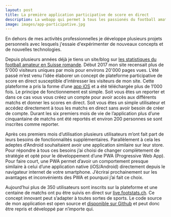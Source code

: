 ```yaml
---
layout: post
title: La première application participative de score en direct
description: La webapp qui permet à tous les passionés du football amateur de partager le score en direct de leurs équipes favorites
image: images/app-participative.jpg
---
```

En dehors de mes activités professionnelles je développe plusieurs projets personnels avec lesquels j'essaie d'expérimenter de nouveaux concepts et de nouvelles technologies.

Depuis plusieurs années déjà je tiens un site/blog sur [les statistiques du football amateur en Suisse romande](http://www.footstats.ch). Début 2017 mon site recensait plus de 5'000 visiteurs uniques par mois pour environs 20'000 pages vues. L’été passé m’est venu l’idée élaborer un concept de plateforme participative de score en direct susceptible d’intéresser les visiteurs de mon site. Cette plateforme a pris la forme d’une [app iOS](https://itunes.apple.com/ch/app/footstats-live-score-en-direct-football-amateur/id1116387146?l=en&mt=8) et a été téléchargée plus de 1’000 fois. Le principe de fonctionnement est simple. Soit vous êtes un reporter et dans ce cas vous vous créez un compte pour avoir accès aux différents matchs et donner les scores en direct. Soit vous êtes un simple utilisateur et accédez directement à tous les matchs en direct sans avoir besoin de créer de compte. Durant les six premiers mois de vie de l’application plus d’une cinquantaine de matchs ont été reportés et environ 200 personnes se sont inscrites comme reporter.

Après ces premiers mois d’utilisation plusieurs utilisateurs m’ont fait part de leurs besoins de fonctionnalités supplémentaires. Parallèlement à cela les adeptes d’Android souhaitaient avoir une application similaire sur leur store. 
Pour répondre à tous ces besoins j’ai choisi de changer complètement de stratégie et opté pour le développement d’une PWA (Progressive Web App). Pour faire court, une PWA permet d’avoir un comportement presque similaire à celui d’une application native (iOS/Android) directement depuis le navigateur internet de votre smartphone. J’écrirai prochainement sur les avantages et inconvénients des PWA et pourquoi j’ai fait ce choix.

Aujourd’hui plus de 350 utilisateurs sont inscrits sur la plateforme et une centaine de matchs ont pu être suivis en direct sur [live.footstats.ch](http://live.footstats.ch/). Ce concept innovant peut s’adapter à toutes sortes de sports. Le code source de mon application est open source et [disponible sur Github](https://github.com/camel113/livescore-client) et peut donc être repris et développé par n’importe qui.



